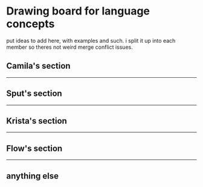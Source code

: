 # Drawing board for language concepts
put ideas to add here, with examples and such.
i split it up into each member so theres not weird merge conflict issues.


## Camila's section
-------------------


## Sput's section
-------------------


## Krista's section
-------------------


## Flow's section
-------------------


## anything else

